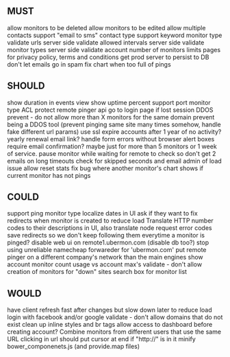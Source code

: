 MUST
----------
allow monitors to be deleted
allow monitors to be edited
allow multiple contacts
support "email to sms" contact type
support keyword monitor type
validate urls server side
validate allowed intervals server side
validate monitor types server side
validate account number of monitors limits
pages for privacy policy, terms and conditions
get prod server to persist to DB
don't let emails go in spam
fix chart when too full of pings

SHOULD
----------
show duration in events view
show uptime percent
support port monitor type
ACL protect remote pinger api
go to login page if lost session
DDOS prevent - do not allow more than X monitors for the same domain
prevent being a DDOS tool (prevent pinging same site many times somehow, handle fake different url params)
use ssl
expire accounts after 1 year of no activity? yearly renewal email link?
handle form errors without browser alert boxes
require email confirmation? maybe just for more than 5 monitors or 1 week of service.
pause monitor while waiting for remote to check so don't get 2 emails on long timeouts
check for skipped seconds and email admin of load issue
allow reset stats
fix bug where another monitor's chart shows if current monitor has not pings

COULD
----------
support ping monitor type
localize dates in UI
ask if they want to fix redirects when monitor is created to reduce load
Translate HTTP number codes to their descriptions in UI, also translate node request error codes
save redirects so we don't keep following them everytime a monitor is pinged?
disable web ui on remote1.ubermon.com (disable db too?)
stop using unreliable namecheap forwareder for 'ubermon.com'
put remote pinger on a different company's network than the main engines
show account monitor count usage vs account max's
validate - don't allow creation of monitors for "down" sites
search box for monitor list

WOULD
----------
have client refresh fast after changes but slow down later to reduce load
login with facebook and/or google
validate - don't allow domains that do not exist
clean up inline styles and br tags
allow access to dashboard before creating account?
Combine monitors from different users that use the same URL
clicking in url should put cursor at end if "http://" is in it
minify bower_componenets.js (and provide.map files)
